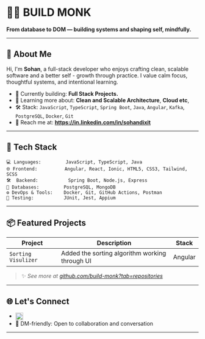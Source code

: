 # 🧘‍♂️ BUILD MONK

**From database to DOM — building systems and shaping self, mindfully.**

---

## 👋 About Me

Hi, I'm **Sohan**, a full-stack developer who enjoys crafting clean, scalable software and a better self - growth through practice.
I value calm focus, thoughtful systems, and intentional learning.

* 🔭 Currently building: **Full Stack Projects.**
* 🌱 Learning more about: **Clean and Scalable Architecture**, **Cloud etc**, 
* 🛠️ Stack: `JavaScript`, `TypeScript`, `Spring Boot`, `Java`, `Angular`, `Kafka`, `PostgreSQL`, `Docker`, `Git`
* 📢 Reach me at: **https://in.linkedin.com/in/sohandixit**

---

## 🧰 Tech Stack

```plaintext
💻 Languages:         JavaScript, TypeScript, Java
🌐 Frontend:          Angular, React, Ionic, HTML5, CSS3, Tailwind, SCSS
🛠  Backend:           Spring Boot, Node.js, Express
📄 Databases:         PostgreSQL, MongoDB
⚙️ DevOps & Tools:    Docker, Git, GitHub Actions, Postman
🧪 Testing:           JUnit, Jest, Appium
```

---

## 📦 Featured Projects

| Project               | Description                                     | Stack                               |
| --------------------- | ----------------------------------------------  | ----------------------------------- |
| `Sorting Visulizer`   | Added the sorting algorithm working through UI  | Angular                             |

> ✨ *See more at [github.com/build-monk?tab=repositories](https://github.com/build-monk?tab=repositories)*

---

## 🌐 Let's Connect

* <a href="https://in.linkedin.com/in/sohandixit"><img align="center" src="https://raw.githubusercontent.com/rahuldkjain/github-profile-readme-generator/master/src/images/icons/Social/linked-in-alt.svg" alt="sohan dixit" height="20" width="20"/></a>
* 💬 DM-friendly: Open to collaboration and conversation

---
